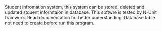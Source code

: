 Student infromation system, this system can be stored, deleted and updated stduent informtaion in database.
This softwre is tested by N-Unit framwork.
Read documentation for better understanding.
Database table not need to create before run this program. 